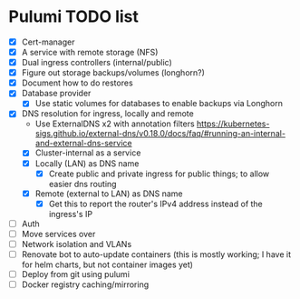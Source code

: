 # Pulumi TODO list

- [x] Cert-manager
- [x] A service with remote storage (NFS)
- [x] Dual ingress controllers (internal/public)
- [x] Figure out storage backups/volumes (longhorn?)
- [x] Document how to do restores
- [x] Database provider
  - [x] Use static volumes for databases to enable backups via Longhorn
- [x] DNS resolution for ingress, locally and remote
  - Use ExternalDNS x2 with annotation filters <https://kubernetes-sigs.github.io/external-dns/v0.18.0/docs/faq/#running-an-internal-and-external-dns-service>
  - [x] Cluster-internal as a service
  - [x] Locally (LAN) as DNS name
    - [x] Create public and private ingress for public things; to allow easier dns routing
  - [x] Remote (external to LAN) as DNS name
    - [x] Get this to report the router's IPv4 address instead of the ingress's IP
- [ ] Auth
- [ ] Move services over
- [ ] Network isolation and VLANs
- [ ] Renovate bot to auto-update containers (this is mostly working; I have it for helm charts, but not container images yet)
- [ ] Deploy from git using pulumi
- [ ] Docker registry caching/mirroring

